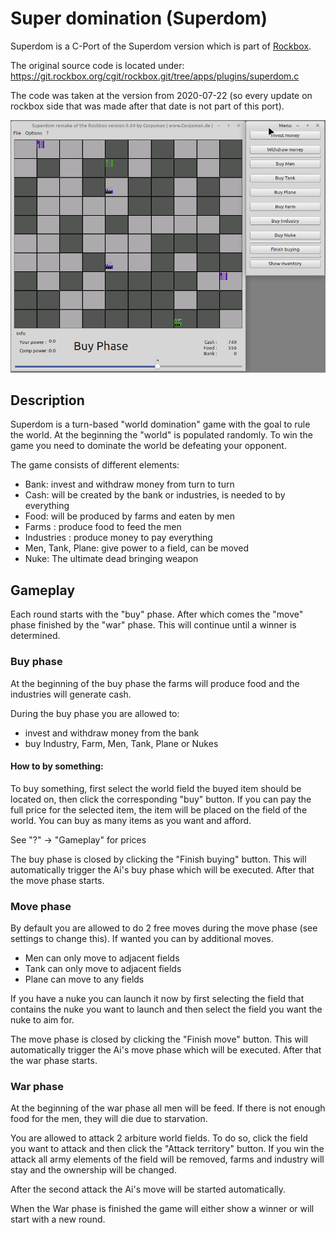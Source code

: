 # Super domination (Superdom)

Superdom is a C-Port of the Superdom version which is part of [Rockbox](https://www.rockbox.org/).

The original source code is located under: https://git.rockbox.org/cgit/rockbox.git/tree/apps/plugins/superdom.c 

The code was taken at the version from 2020-07-22 (so every update on rockbox side that was made after that date is not part of this port).

![](preview.png)

## Description
Superdom is a turn-based "world domination" game with the goal to rule the world. At the beginning the "world" is populated randomly. To win the game you need to dominate the world be defeating your opponent.

The game consists of different elements:

* Bank: invest and withdraw money from turn to turn
* Cash: will be created by the bank or industries, is needed to by everything 
* Food: will be produced by farms and eaten by men
* Farms : produce food to feed the men
* Industries : produce money to pay everything
* Men, Tank, Plane: give power to a field, can be moved
* Nuke: The ultimate dead bringing weapon

## Gameplay
Each round starts with the "buy" phase. After which comes the "move" phase finished by the "war" phase. This will continue until a winner is determined.

### Buy phase
At the beginning of the buy phase the farms will produce food and the industries will generate cash.

During the buy phase you are allowed to:

* invest and withdraw money from the bank
* buy Industry, Farm, Men, Tank, Plane or Nukes

#### How to by something:
To buy something, first select the world field the buyed item should be located on, then click the corresponding "buy" button. If you can pay the full price for the selected item, the item will be placed on the field of the world.
You can buy as many items as you want and afford. 

See "?" -> "Gameplay" for prices

The buy phase is closed by clicking the "Finish buying" button. This will automatically trigger the Ai's buy phase which will be executed. After that the move phase starts.

### Move phase

By default you are allowed to do 2 free moves during the move phase (see settings to change this). If wanted you can by additional moves.

- Men can only move to adjacent fields
- Tank can only move to adjacent fields
- Plane can move to any fields 

If you have a nuke you can launch it now by first selecting the field that contains the nuke you want to launch and then select the field you want the nuke to aim for.

The move phase is closed by clicking the "Finish move" button. This will automatically trigger the Ai's move phase which will be executed. After that the war phase starts.

### War phase

At the beginning of the war phase all men will be feed. If there is not enough food for the men, they will die due to starvation.

You are allowed to attack 2 arbiture world fields. To do so, click the field you want to attack and then click the "Attack territory" button. If you win the attack all army elements of the field will be removed, farms and industry will stay and the ownership will be changed. 

After the second attack the Ai's move will be started automatically.

When the War phase is finished the game will either show a winner or will start with a new round.

